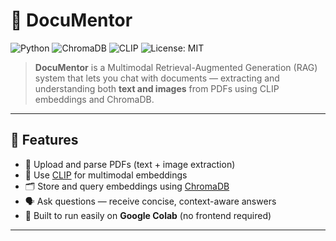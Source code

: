 # 🤖 DocuMentor

![Python](https://img.shields.io/badge/Python-3.11-blue)
![ChromaDB](https://img.shields.io/badge/VectorDB-ChromaDB-purple)
![CLIP](https://img.shields.io/badge/Embedding-CLIP-orange)
![License: MIT](https://img.shields.io/badge/License-MIT-green)

> **DocuMentor** is a Multimodal Retrieval-Augmented Generation (RAG) system that lets you chat with documents — extracting and understanding both **text and images** from PDFs using CLIP embeddings and ChromaDB.

---

## 📌 Features

- 📄 Upload and parse PDFs (text + image extraction)
- 🧠 Use [CLIP](https://huggingface.co/sentence-transformers/clip-ViT-B-32) for multimodal embeddings
- 🗂️ Store and query embeddings using [ChromaDB](https://www.trychroma.com/)
- 🗣️ Ask questions — receive concise, context-aware answers
- 🧪 Built to run easily on **Google Colab** (no frontend required)

---
